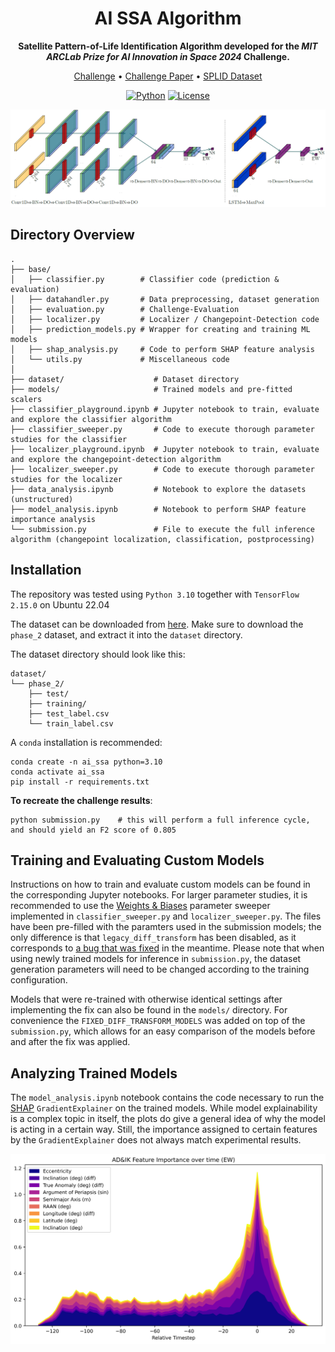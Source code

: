 <div align="center">

# AI SSA Algorithm
**Satellite Pattern-of-Life Identification Algorithm developed for the *MIT ARCLab Prize for AI Innovation in Space 2024* Challenge.**

<p align="center">
  <a href="https://eval.ai/web/challenges/challenge-page/2164/overview">Challenge</a> •
  <a href="https://www.researchgate.net/publication/374083350_AI_SSA_Challenge_Problem_Satellite_Pattern-of-Life_Characterization_Dataset_and_Benchmark_Suite">Challenge Paper</a> •
  <a href="https://splid-devkit.readthedocs.io/en/latest/dataset.html">SPLID Dataset</a>
  
  
</p>

[![Python](https://img.shields.io/badge/python-%20%203.10-blue.svg)]()
[![License](https://img.shields.io/badge/license-MIT-blue.svg)]()


<p align="center">
  <img src="img/model_architectures.png" width="900" />
</p>
<div align="left">

## Directory Overview

```
.
├── base/
│   ├── classifier.py        # Classifier code (prediction & evaluation)
│   ├── datahandler.py       # Data preprocessing, dataset generation
│   ├── evaluation.py        # Challenge-Evaluation
│   ├── localizer.py         # Localizer / Changepoint-Detection code
│   ├── prediction_models.py # Wrapper for creating and training ML models
│   ├── shap_analysis.py     # Code to perform SHAP feature analysis
│   └── utils.py             # Miscellaneous code
│
├── dataset/                    # Dataset directory
├── models/                     # Trained models and pre-fitted scalers
├── classifier_playground.ipynb # Jupyter notebook to train, evaluate and explore the classifier algorithm
├── classifier_sweeper.py       # Code to execute thorough parameter studies for the classifier
├── localizer_playground.ipynb  # Jupyter notebook to train, evaluate and explore the changepoint-detection algorithm
├── localizer_sweeper.py        # Code to execute thorough parameter studies for the localizer
├── data_analysis.ipynb         # Notebook to explore the datasets (unstructured)
├── model_analysis.ipynb        # Notebook to perform SHAP feature importance analysis
└── submission.py               # File to execute the full inference algorithm (changepoint localization, classification, postprocessing)
```

## Installation

The repository was tested using `Python 3.10` together with `TensorFlow 2.15.0` on Ubuntu 22.04

The dataset can be downloaded from [here](https://www.dropbox.com/scl/fo/jt5h1f82iycjb8elybmlz/h?rlkey=bjcmny486ddf7m0j7b9uok9ww&dl=0). Make sure to download the `phase_2` dataset, and extract it into the `dataset` directory.

The dataset directory should look like this:

```
dataset/
└── phase_2/
    ├── test/
    ├── training/
    ├── test_label.csv
    └── train_label.csv
```

A `conda` installation is recommended:

```
conda create -n ai_ssa python=3.10
conda activate ai_ssa
pip install -r requirements.txt
```

**To recreate the challenge results**:
```
python submission.py    # this will perform a full inference cycle, and should yield an F2 score of 0.805
```

## Training and Evaluating Custom Models

Instructions on how to train and evaluate custom models can be found in the corresponding Jupyter notebooks. For larger parameter studies, it is recommended to use the [Weights & Biases](https://wandb.ai/) parameter sweeper implemented in `classifier_sweeper.py` and `localizer_sweeper.py`. The files have been pre-filled with the paramters used in the submission models; the only difference is that `legacy_diff_transform` has been disabled, as it corresponds to [a bug that was fixed](https://github.com/DavidBaldsiefen/splid-challenge/commit/4e86f6bfe4576f90e0b4055091ca8f88632e5a75) in the meantime. Please note that when using newly trained models for inference in `submission.py`, the dataset generation parameters will need to be changed according to the training configuration. 

Models that were re-trained with otherwise identical settings after implementing the fix can also be found in the `models/` directory.
For convenience the `FIXED_DIFF_TRANSFORM_MODELS` was added on top of the `submission.py`, which allows for an easy comparison of the models before and after the fix was applied.


## Analyzing Trained Models

The `model_analysis.ipynb` notebook contains the code necessary to run the [SHAP](https://github.com/shap/shap) `GradientExplainer` on the trained models. While model explainability is a complex topic in itself, the plots do give a general idea of why the model is acting in a certain way. Still, the importance assigned to certain features by the `GradientExplainer` does not always match experimental results.


<p align="center">
  <img src="img/adik_feature_importance_EW.png" width="800" />
</p>

